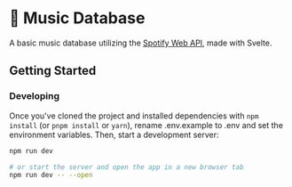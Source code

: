 # 🎵 Music Database
A basic music database utilizing the [Spotify Web API](https://developer.spotify.com/documentation/web-api/), made with Svelte.

## Getting Started

### Developing
Once you've cloned the project and installed dependencies with `npm install` (or `pnpm install` or `yarn`), rename .env.example to .env and set the environment variables. Then, start a development server:

```bash
npm run dev

# or start the server and open the app in a new browser tab
npm run dev -- --open
```